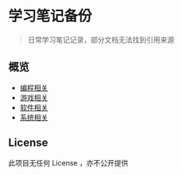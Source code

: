 # 学习笔记备份

> 日常学习笔记记录，部分文档无法找到引用来源

## 概览

- [编程相关](./Program/)
- [游戏相关](./Game/)
- [软件相关](./Soft/)
- [系统相关](./System/)

## License

此项目无任何 License ，亦不公开提供